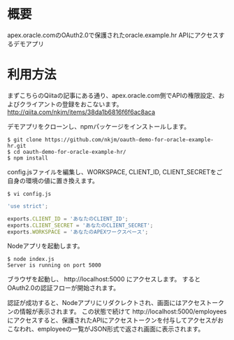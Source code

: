 # 概要

apex.oracle.comのOAuth2.0で保護されたoracle.example.hr APIにアクセスするデモアプリ

# 利用方法

まずこちらのQiitaの記事にある通り、apex.oracle.com側でAPIの権限設定、およびクライアントの登録をおこないます。
http://qiita.com/nkjm/items/38da1b6816f6f6ac8aca

デモアプリをクローンし、npmパッケージをインストールします。

```
$ git clone https://github.com/nkjm/oauth-demo-for-oracle-example-hr.git
$ cd oauth-demo-for-oracle-example-hr/
$ npm install
```

config.jsファイルを編集し、WORKSPACE, CLIENT_ID, CLIENT_SECRETをご自身の環境の値に置き換えます。

```
$ vi config.js
```

```javascript:config.js
'use strict';

exports.CLIENT_ID = 'あなたのCLIENT_ID';
exports.CLIENT_SECRET = 'あなたのCLIENT_SECRET';
exports.WORKSPACE = 'あなたのAPEXワークスペース';
```

Nodeアプリを起動します。

```
$ node index.js
Server is running on port 5000
```

ブラウザを起動し、 http://localhost:5000 にアクセスします。
するとOAuth2.0の認証フローが開始されます。

認証が成功すると、Nodeアプリにリダクレクトされ、画面にはアクセストークンの情報が表示されます。
この状態で続けて http://localhost:5000/employees にアクセスすると、保護されたAPIにアクセストークンを付与してアクセスがおこなわれ、employeeの一覧がJSON形式で返され画面に表示されます。

